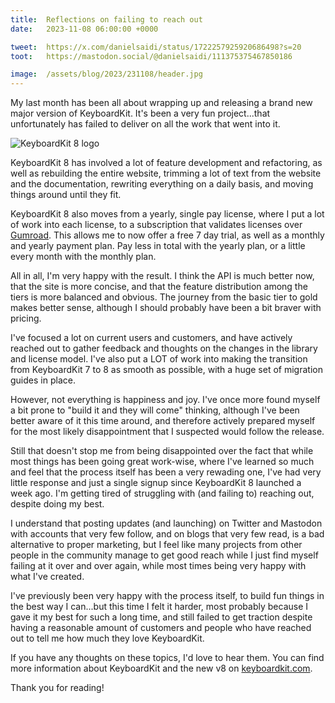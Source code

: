 ```yaml
---
title:  Reflections on failing to reach out
date:   2023-11-08 06:00:00 +0000

tweet:  https://x.com/danielsaidi/status/1722257925920686498?s=20
toot:   https://mastodon.social/@danielsaidi/111375375467850186

image:  /assets/blog/2023/231108/header.jpg
---
```


My last month has been all about wrapping up and releasing a brand new major version of KeyboardKit. It's been a very fun project...that unfortunately has failed to deliver on all the work that went into it.

![KeyboardKit 8 logo]({{page.image}})

KeyboardKit 8 has involved a lot of feature development and refactoring, as well as rebuilding the entire website, trimming a lot of text from the website and the documentation, rewriting everything on a daily basis, and moving things around until they fit.

KeyboardKit 8 also moves from a yearly, single pay license, where I put a lot of work into each license, to a subscription that validates licenses over [Gumroad](https://kankoda.gumroad.com). This allows me to now offer a free 7 day trial, as well as a monthly and yearly payment plan. Pay less in total with the yearly plan, or a  little every month with the monthly plan.

All in all, I'm very happy with the result. I think the API is much better now, that the site is more concise, and that the feature distribution among the tiers is more balanced and obvious. The journey from the basic tier to gold makes better sense, although I should probably have been a bit braver with pricing.

I've focused a lot on current users and customers, and have actively reached out to gather feedback and thoughts on the changes in the library and license model. I've also put a LOT of work into making the transition from KeyboardKit 7 to 8 as smooth as possible, with a huge set of migration guides in place.

However, not everything is happiness and joy. I've once more found myself a bit prone to "build it and they will come" thinking, although I've been better aware of it this time around, and therefore actively prepared myself for the most likely disappointment that I suspected would follow the release.

Still that doesn't stop me from being disappointed over the fact that while most things has been going great work-wise, where I've learned so much and feel that the process itself has been a very rewading one, I've had very little response and just a single signup since KeyboardKit 8 launched a week ago. I'm getting tired of struggling with (and failing to) reaching out, despite doing my best.

I understand that posting updates (and launching) on Twitter and Mastodon with accounts that very few follow, and on blogs that very few read, is a bad alternative to proper marketing, but I feel like many projects from other people in the community manage to get good reach while I just find myself failing at it over and over again, while most times being very happy with what I've created.

I've previously been very happy with the process itself, to build fun things in the best way I can...but this time I felt it harder, most probably because I gave it my best for such a long time, and still failed to get traction despite having a reasonable amount of customers and people who have reached out to tell me how much they love KeyboardKit.

If you have any thoughts on these topics, I'd love to hear them. You can find more information about KeyboardKit and the new v8 on [keyboardkit.com](https://keyboardkit.com).

Thank you for reading!